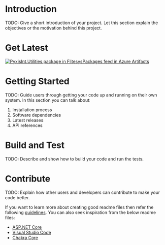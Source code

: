 # Introduction 
TODO: Give a short introduction of your project. Let this section explain the objectives or the motivation behind this project. 

# Get Latest
[![PyxisInt.Utilities package in FlitesysPackages feed in Azure Artifacts](https://feeds.dev.azure.com/flitesys/_apis/public/Packaging/Feeds/bec6ffd5-3e85-4f6d-a088-7602732784b7/Packages/0fdec136-ba40-4c97-8acc-4f469d8b2fff/Badge)](https://dev.azure.com/flitesys/Utilities/_packaging?_a=package&feed=bec6ffd5-3e85-4f6d-a088-7602732784b7&package=0fdec136-ba40-4c97-8acc-4f469d8b2fff&preferRelease=true)


# Getting Started
TODO: Guide users through getting your code up and running on their own system. In this section you can talk about:
1.	Installation process
2.	Software dependencies
3.	Latest releases
4.	API references

# Build and Test
TODO: Describe and show how to build your code and run the tests. 

# Contribute
TODO: Explain how other users and developers can contribute to make your code better. 

If you want to learn more about creating good readme files then refer the following [guidelines](https://www.visualstudio.com/en-us/docs/git/create-a-readme). You can also seek inspiration from the below readme files:
- [ASP.NET Core](https://github.com/aspnet/Home)
- [Visual Studio Code](https://github.com/Microsoft/vscode)
- [Chakra Core](https://github.com/Microsoft/ChakraCore)